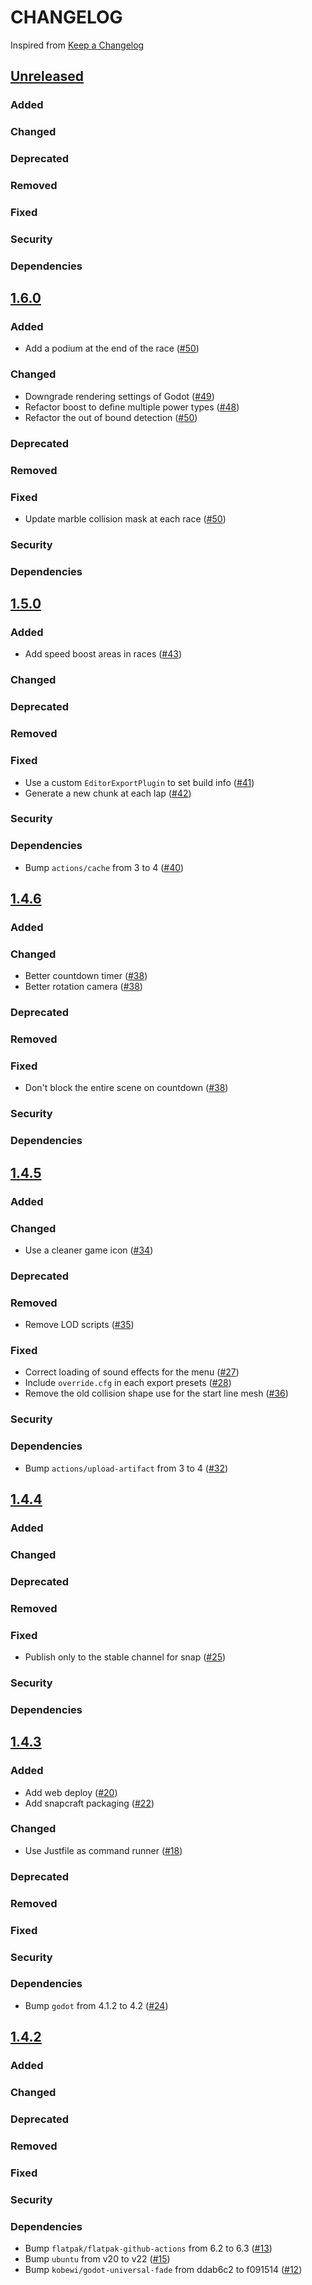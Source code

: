 # CHANGELOG
Inspired from [Keep a Changelog](https://keepachangelog.com/en/1.0.0/)

## [Unreleased]
### Added
### Changed
### Deprecated
### Removed
### Fixed
### Security
### Dependencies

## [1.6.0]
### Added
- Add a podium at the end of the race ([#50](https://github.com/MechanicalFlower/Marble/pull/50))
### Changed
- Downgrade rendering settings of Godot ([#49](https://github.com/MechanicalFlower/Marble/pull/49))
- Refactor boost to define multiple power types ([#48](https://github.com/MechanicalFlower/Marble/pull/48))
- Refactor the out of bound detection ([#50](https://github.com/MechanicalFlower/Marble/pull/50))
### Deprecated
### Removed
### Fixed
- Update marble collision mask at each race ([#50](https://github.com/MechanicalFlower/Marble/pull/50))
### Security
### Dependencies

## [1.5.0]
### Added
- Add speed boost areas in races ([#43](https://github.com/MechanicalFlower/Marble/pull/43))
### Changed
### Deprecated
### Removed
### Fixed
- Use a custom `EditorExportPlugin` to set build info ([#41](https://github.com/MechanicalFlower/Marble/pull/41))
- Generate a new chunk at each lap ([#42](https://github.com/MechanicalFlower/Marble/pull/42))
### Security
### Dependencies
- Bump `actions/cache` from 3 to 4 ([#40](https://github.com/MechanicalFlower/Marble/pull/40))

## [1.4.6]
### Added
### Changed
- Better countdown timer ([#38](https://github.com/MechanicalFlower/Marble/pull/38))
- Better rotation camera ([#38](https://github.com/MechanicalFlower/Marble/pull/38))
### Deprecated
### Removed
### Fixed
- Don't block the entire scene on countdown ([#38](https://github.com/MechanicalFlower/Marble/pull/38))
### Security
### Dependencies

## [1.4.5]
### Added
### Changed
- Use a cleaner game icon ([#34](https://github.com/MechanicalFlower/Marble/pull/34))
### Deprecated
### Removed
- Remove LOD scripts ([#35](https://github.com/MechanicalFlower/Marble/pull/35))
### Fixed
- Correct loading of sound effects for the menu ([#27](https://github.com/MechanicalFlower/Marble/pull/27))
- Include `override.cfg` in each export presets ([#28](https://github.com/MechanicalFlower/Marble/pull/28))
- Remove the old collision shape use for the start line mesh ([#36](https://github.com/MechanicalFlower/Marble/pull/36))
### Security
### Dependencies
- Bump `actions/upload-artifact` from 3 to 4 ([#32](https://github.com/MechanicalFlower/Marble/pull/32))

## [1.4.4]
### Added
### Changed
### Deprecated
### Removed
### Fixed
- Publish only to the stable channel for snap ([#25](https://github.com/MechanicalFlower/Marble/pull/25))
### Security
### Dependencies

## [1.4.3]
### Added
- Add web deploy ([#20](https://github.com/MechanicalFlower/Marble/pull/20))
- Add snapcraft packaging ([#22](https://github.com/MechanicalFlower/Marble/pull/22))
### Changed
- Use Justfile as command runner ([#18](https://github.com/MechanicalFlower/Marble/pull/18))
### Deprecated
### Removed
### Fixed
### Security
### Dependencies
- Bump `godot` from 4.1.2 to 4.2 ([#24](https://github.com/MechanicalFlower/Marble/pull/24))

## [1.4.2]
### Added
### Changed
### Deprecated
### Removed
### Fixed
### Security
### Dependencies
- Bump `flatpak/flatpak-github-actions` from 6.2 to 6.3 ([#13](https://github.com/MechanicalFlower/Marble/pull/13))
- Bump `ubuntu` from v20 to v22 ([#15](https://github.com/MechanicalFlower/Marble/pull/15))
- Bump `kobewi/godot-universal-fade` from ddab6c2 to f091514 ([#12](https://github.com/MechanicalFlower/Marble/pull/12))

[Unreleased]: https://github.com/MechanicalFlower/Marble/compare/1.6.0...HEAD
[1.6.0]: https://github.com/MechanicalFlower/Marble/compare/1.5.0...1.6.0
[1.5.0]: https://github.com/MechanicalFlower/Marble/compare/1.4.6...1.5.0
[1.4.6]: https://github.com/MechanicalFlower/Marble/compare/1.4.5...1.4.6
[1.4.5]: https://github.com/MechanicalFlower/Marble/compare/1.4.4...1.4.5
[1.4.4]: https://github.com/MechanicalFlower/Marble/compare/1.4.3...1.4.4
[1.4.3]: https://github.com/MechanicalFlower/Marble/compare/1.4.2...1.4.3
[1.4.2]: https://github.com/MechanicalFlower/Marble/compare/1.4.1...1.4.2
